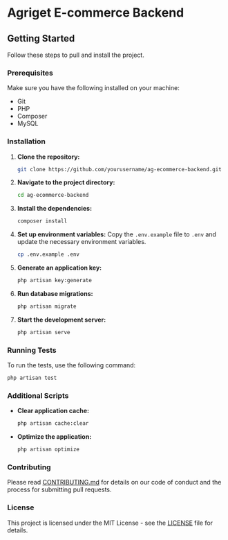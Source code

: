 # Agriget E-commerce Backend

## Getting Started

Follow these steps to pull and install the project.

### Prerequisites

Make sure you have the following installed on your machine:
- Git
- PHP
- Composer
- MySQL

### Installation

1. **Clone the repository:**
    ```sh
    git clone https://github.com/yourusername/ag-ecommerce-backend.git
    ```

2. **Navigate to the project directory:**
    ```sh
    cd ag-ecommerce-backend
    ```

3. **Install the dependencies:**
    ```sh
    composer install
    ```

4. **Set up environment variables:**
    Copy the `.env.example` file to `.env` and update the necessary environment variables.
    ```sh
    cp .env.example .env
    ```

5. **Generate an application key:**
    ```sh
    php artisan key:generate
    ```

6. **Run database migrations:**
    ```sh
    php artisan migrate
    ```

7. **Start the development server:**
    ```sh
    php artisan serve
    ```

### Running Tests

To run the tests, use the following command:
```sh
php artisan test
```

### Additional Scripts

- **Clear application cache:**
    ```sh
    php artisan cache:clear
    ```

- **Optimize the application:**
    ```sh
    php artisan optimize
    ```

### Contributing

Please read [CONTRIBUTING.md](CONTRIBUTING.md) for details on our code of conduct and the process for submitting pull requests.

### License

This project is licensed under the MIT License - see the [LICENSE](LICENSE) file for details.
